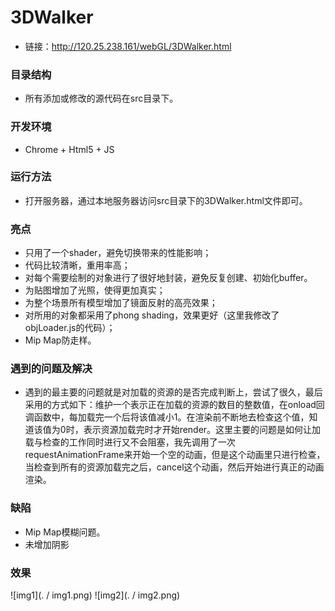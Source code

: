 # 3DWalker
* 链接：http://120.25.238.161/webGL/3DWalker.html

### 目录结构
* 所有添加或修改的源代码在src目录下。


### 开发环境
* Chrome + Html5 + JS

### 运行方法
* 打开服务器，通过本地服务器访问src目录下的3DWalker.html文件即可。


### 亮点
* 只用了一个shader，避免切换带来的性能影响；
* 代码比较清晰，重用率高；
* 对每个需要绘制的对象进行了很好地封装，避免反复创建、初始化buffer。
* 为贴图增加了光照，使得更加真实；
* 为整个场景所有模型增加了镜面反射的高亮效果；
* 对所用的对象都采用了phong shading，效果更好（这里我修改了objLoader.js的代码）；
* Mip Map防走样。




### 遇到的问题及解决
* 遇到的最主要的问题就是对加载的资源的是否完成判断上，尝试了很久，最后采用的方式如下：维护一个表示正在加载的资源的数目的整数值，在onload回调函数中，每加载完一个后将该值减小1。在渲染前不断地去检查这个值，知道该值为0时，表示资源加载完时才开始render。这里主要的问题是如何让加载与检查的工作同时进行又不会阻塞，我先调用了一次requestAnimationFrame来开始一个空的动画，但是这个动画里只进行检查，当检查到所有的资源加载完之后，cancel这个动画，然后开始进行真正的动画渲染。

### 缺陷
* Mip Map模糊问题。
* 未增加阴影

### 效果
 ![img1](. / img1.png)
 ![img2](. / img2.png)
